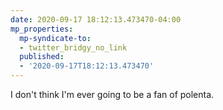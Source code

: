 ```yaml
---
date: 2020-09-17 18:12:13.473470-04:00
mp_properties:
  mp-syndicate-to:
  - twitter_bridgy_no_link
  published:
  - '2020-09-17T18:12:13.473470'
---
```


I don't think I'm ever going to be a fan of polenta.